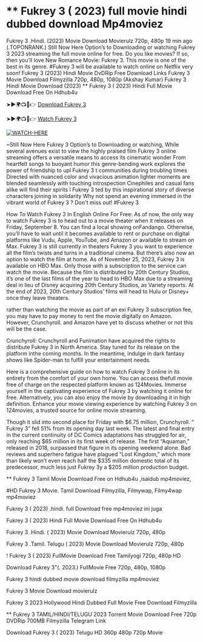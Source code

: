 # ** Fukrey 3 ( 2023) full movie hindi dubbed download Mp4moviez
Fukrey 3 .Hindi. (2023) Movie Download Movierulz 720p, 480p 19 min ago (.TOPONRANK.) Still Now Here Option’s to Downloading or watching Fukrey 3 2023 streaming the full movie online for free. Do you like movies? If so, then you’ll love New Romance Movie: Fukrey 3. This movie is one of the best in its genre. #Fukrey 3 will be available to watch online on Netflix very soon! Fukrey 3 (2023) Hindi Movie DvDRip Free Download Links Fukrey 3 Movie Download Filmyzilla 720p, 480p, 1080p (Akshay Kumar) Fukrey 3 Hindi Movie Download (2023) ** Fukrey 3 ( 2023) Hindi Full Movie Download Free On Hdhub4u

➤►🌍📺📱👉 [Download Fukrey 3](https://filmydub.mom/movie/805785?ref=gt)

➤►🌍📺📱👉 [Watch Fukrey 3](https://filmydub.mom/movie/805785?ref=gt)

[![WATCH-HERE](https://camo.githubusercontent.com/7f6f88830ea72d49540cad466f7218e4623560163f263a8577ac8297d75fe095/68747470733a2f2f7777772e746563686d65686f772e636f6d2f77702d636f6e74656e742f75706c6f6164732f323032342f30332f72676273727465672e676966)](https://filmydub.mom/movie/805785?ref=gt)

~Still Now Here Fukrey 3 Option’s to Downloading or watching, While several avenues exist to view the highly praised film Fukrey 3 online streaming offers a versatile means to access its cinematic wonder From heartfelt songs to buoyant humor this genre-bending work explores the power of friendship to upl Fukrey 3 t communities during troubling times Directed with nuanced color and vivacious animation lighter moments are blended seamlessly with touching introspection Cinephiles and casual fans alike will find their spirits l Fukrey 3 ted by this inspirational story of diverse characters joining in solidarity Why not spend an evening immersed in the vibrant world of Fukrey 3 ? Don't miss out! #Fukrey 3



How To Watch Fukrey 3 In English Online For Free: As of now, the only way to watch Fukrey 3 is to head out to a movie theater when it releases on Friday, September 8. You can find a local showing onFandango. Otherwise, you’ll have to wait until it becomes available to rent or purchase on digital platforms like Vudu, Apple, YouTube, and Amazon or available to stream on Max. Fukrey 3 is still currently in theaters Fukrey 3 you want to experience all the film’s twists and turns in a traditional cinema. But there’s also now an option to watch the film at home. As of November 25, 2023, Fukrey 3 is available on HBO Max. Only those with a subscription to the service can watch the movie. Because the film is distributed by 20th Century Studios, it’s one of the last films of the year to head to HBO Max due to a streaming deal in lieu of Disney acquiring 20th Century Studios, as Variety reports. At the end of 2023, 20th Century Studios’ films will head to Hulu or Disney+ once they leave theaters.

rather than watching the movie as part of an exi Fukrey 3 subscription fee, you may have to pay money to rent the movie digitally on Amazon. However, Crunchyroll. and Amazon have yet to discuss whether or not this will be the case.

Crunchyroll: Crunchyroll and Funimation have acquired the rights to distribute Fukrey 3 in North America. Stay tuned for its release on the platform inthe coming months. In the meantime, indulge in dark fantasy shows like Spider-man to fulfill your entertainment needs.

Here is a comprehensive guide on how to watch Fukrey 3 online in its entirety from the comfort of your own home. You can access thefull movie free of charge on the respected platform known as 124Movies. Immerse yourself in the captivating experience of Fukrey 3 by watching it online for free. Alternatively, you can also enjoy the movie by downloading it in high definition. Enhance your movie viewing experience by watching Fukrey 3 on 124movies, a trusted source for online movie streaming.

Though it slid into second place for Friday with $6.75 million, Crunchyroll. “ Fukrey 3” fell 51% from its opening day last week. The latest and final entry in the current continuity of DC Comics adaptations has struggled for air, only reaching $65 million in its first week of release. The first “Aquaman,” released in 2018, surpassed that figure in its opening weekend alone. Bad reviews and superhero fatigue have plagued “Lost Kingdom,” which more than likely won’t even reach half the $335 million domestic total of its predecessor, much less just Fukrey 3y a $205 million production budget.


** Fukrey 3 Tamil Movie Download Free on Hdhub4u ,isaidub mp4moviez,


#HD Fukrey 3 Movie. Tamil Download Filmyzilla, Filmywap, Filmy4wap mp4moviez


Fukrey 3 ( 2023) .hindi. full Download free mp4moviez ini juga


Fukrey 3 ( 2023) Hindi Full Movie Download Free On Hdhub4u


Fukrey 3 .Hindi. ( 2023) Movie Download Movierulz 720p, 480p


Fukrey 3 .Tamil. Telugu ( 2023) Movie Download Movierulz 720p, 480p



! Fukrey 3 ( 2023) FullMovie Download Free Tamilyogi 720p, 480p HD


Download Fukrey 3"(. 2023.) FullMovie Free 720p, 480p, 1080p


Fukrey 3 hindi dubbed movie download filmyzilla mp4moviez


Fukrey 3 Movie Download movierulz


Fukrey 3 2023 Hollywood Hindi Dubbed Full Movie Free Download Filmyzilla


** Fukrey 3 TAMIL/HINDI/TELUGU 2023 Torrent Movie Download Free 720p DVDRip 700MB Filmyzilla Telegram Link


Download Fukrey 3 ( 2023) Telugu HD 360p 480p 720p Movie
